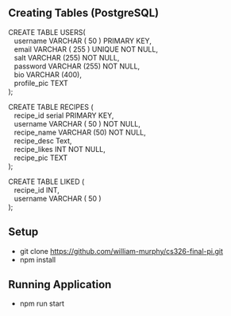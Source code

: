 ## **Creating Tables (PostgreSQL)**
CREATE TABLE USERS(
<br />&nbsp;&nbsp;&nbsp;username VARCHAR ( 50 ) PRIMARY KEY,
<br />&nbsp;&nbsp;&nbsp;email VARCHAR ( 255 ) UNIQUE NOT NULL,
<br />&nbsp;&nbsp;&nbsp;salt VARCHAR (255) NOT NULL,
<br />&nbsp;&nbsp;&nbsp;password VARCHAR (255) NOT NULL,
<br />&nbsp;&nbsp;&nbsp;bio VARCHAR (400),
<br />&nbsp;&nbsp;&nbsp;profile_pic TEXT
<br />);

CREATE TABLE RECIPES (
<br />&nbsp;&nbsp;&nbsp;recipe_id serial PRIMARY KEY,
<br />&nbsp;&nbsp;&nbsp;username VARCHAR ( 50 ) NOT NULL,
<br />&nbsp;&nbsp;&nbsp;recipe_name VARCHAR (50) NOT NULL,
<br />&nbsp;&nbsp;&nbsp;recipe_desc Text,
<br />&nbsp;&nbsp;&nbsp;recipe_likes INT NOT NULL,
<br />&nbsp;&nbsp;&nbsp;recipe_pic TEXT
<br />);

CREATE TABLE LIKED (
<br />&nbsp;&nbsp;&nbsp;recipe_id INT,
<br />&nbsp;&nbsp;&nbsp;username VARCHAR ( 50 )
<br />);

## **Setup**
- git clone https://github.com/william-murphy/cs326-final-pi.git
- npm install

## **Running Application**
- npm run start
